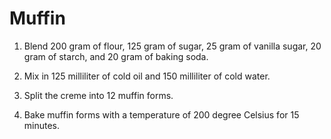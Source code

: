 Muffin
======

1. Blend 200 gram of flour, 125 gram of sugar, 25 gram of vanilla sugar, 20 gram of starch, and 20 gram of baking soda.

2. Mix in 125 milliliter of cold oil and 150 milliliter of cold water.

3. Split the creme into 12 muffin forms.

4. Bake muffin forms with a temperature of 200 degree Celsius for 15 minutes.
